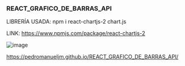 
### REACT_GRAFICO_DE_BARRAS_API

LIBRERÍA USADA:
npm i react-chartjs-2 chart.js 

LINK: https://www.npmjs.com/package/react-chartjs-2


![image](https://user-images.githubusercontent.com/71619972/181822011-0ebd1d1b-90dc-4eb8-a9a6-c856d64fe7e4.png)

https://pedromanueljm.github.io/REACT_GRAFICO_DE_BARRAS_API/
